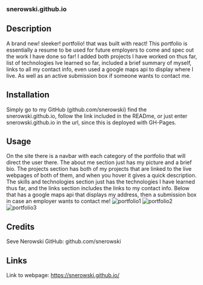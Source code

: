 ### snerowski.github.io

## Description 
A brand new! sleeker! portfolio! that was built with react! This portfolio is essentially a resume to be used for future employers to come and spec out the work I have done so far! I added both projects I have worked on thus far, list of technologies Ive learned so far, included a brief summary of myself, links to all my contact info, even used a google maps api to display where I live. As well as an active submission box if someone wants to contact me. 

## Installation
Simply go to my GitHub (github.com/snerowski) find the snerowski.github.io, follow the link included in the READme, or just enter snerowski.github.io in the url, since this is deployed with GH-Pages. 

## Usage 
On the site there is a navbar with each category of the portfolio that will direct the user there. The about me section just has my picture and a brief bio. The projects section has both of my projects that are linked to the live webpages of both of them, and when you hover it gives a quick description. The skills and technologies section just has the technologies I have learned thus far, and the links section includes the links to my contact info. Below that has a google maps api that displays my address, then a submission box in case an employer wants to contact me!
![portfolio1](https://user-images.githubusercontent.com/118015679/224140135-62efce5a-d7eb-41e9-9780-7abb86911855.PNG)
![portfolio2](https://user-images.githubusercontent.com/118015679/224140159-1d9b7864-9502-49f9-8f16-84155d36232d.PNG)
![portfolio3](https://user-images.githubusercontent.com/118015679/224140174-d827e42a-392c-4188-acc8-48736860f655.PNG)

## Credits 
Seve Nerowski 
GitHub: github.com/snerowski 

## Links 
Link to webpage: https://snerowski.github.io/
